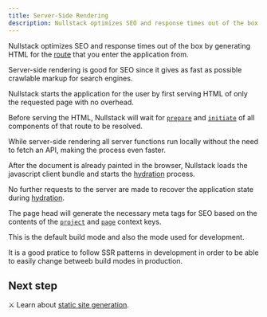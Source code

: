 ```yaml
---
title: Server-Side Rendering
description: Nullstack optimizes SEO and response times out of the box by generating HTML for the route that you enter the application from
---
```


Nullstack optimizes SEO and response times out of the box by generating HTML for the [route](/routes-and-params) that you enter the application from.

Server-side rendering is good for SEO since it gives as fast as possible crawlable markup for search engines.

Nullstack starts the application for the user by first serving HTML of only the requested page with no overhead.

Before serving the HTML, Nullstack will wait for [`prepare`](/full-stack-lifecycle) and [`initiate`](/full-stack-lifecycle) of all components of that route to be resolved.

While server-side rendering all server functions run locally without the need to fetch an API, making the process even faster.

After the document is already painted in the browser, Nullstack loads the javascript client bundle and starts the [hydration](/full-stack-lifecycle) process. 

No further requests to the server are made to recover the application state during [hydration](/full-stack-lifecycle).

The page head will generate the necessary meta tags for SEO based on the contents of the [`project`](/context-project) and [`page`](/context-page) context keys.

This is the default build mode and also the mode used for development.

It is a good pratice to follow SSR patterns in development in order to be able to easily change betweeb build modes in production.

## Next step

⚔ Learn about [static site generation](/static-site-generation).